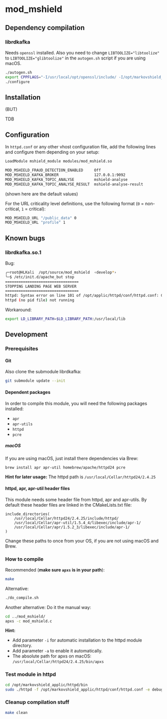 # mod_mshield

## Dependency compilation
### librdkafka
Needs `openssl` installed. Also you need to change `LIBTOOLIZE="libtoolize"` to `LIBTOOLIZE="glibtoolize"` in the `autogen.sh` script if you are using macOS.
```bash
./autogen.sh
export CPPFLAGS="-I/usr/local/opt/openssl/include/ -I/opt/markovshield_applic/apr-1.5.2/include/apr-1/ -I/opt/markovshield_applic/apr-util-1.5.4/include/apr-1/"
./configure
```

## Installation
(BUT)

TDB

## Configuration

In `httpd.conf` or any other vhost configuration file, add the following lines and configure them depending on your setup:
```bash
LoadModule mshield_module modules/mod_mshield.so

MOD_MSHIELD_FRAUD_DETECTION_ENABLED     Off
MOD_MSHIELD_KAFKA_BROKER                127.0.0.1:9092
MOD_MSHIELD_KAFKA_TOPIC_ANALYSE         mshield-analyse
MOD_MSHIELD_KAFKA_TOPIC_ANALYSE_RESULT  mshield-analyse-result
```
(shown here are the default values)

For the URL criticality level definitions, use the following format (`0` = non-critical, `1` = critical): 
```bash
MOD_MSHIELD_URL "/public_data" 0
MOD_MSHIELD_URL "profile" 1
```

## Known bugs

### librdkafka.so.1
Bug:
```bash
╭─root@HLKali  /opt/source/mod_mshield  ‹develop*› 
╰─$ /etc/init.d/apache_but stop
=================================
STOPPING LANDING PAGE WEB SERVER
=================================
httpd: Syntax error on line 101 of /opt/applic/httpd/conf/httpd.conf: Cannot load modules/mod_mshield.so into server: librdkafka.so.1: cannot open shared object file: No such file or directory
httpd (no pid file) not running
```
Workaround:
```bash
export LD_LIBRARY_PATH=$LD_LIBRARY_PATH:/usr/local/lib
```

## Development

### Prerequisites

#### Git
Also clone the submodule librdkafka:
```bash
git submodule update --init
```

#### Dependent packages
In order to compile this module, you will need the following packages installed:

* `apr`
* `apr-utils`
* `httpd`
* `pcre`

##### macOS
If you are using macOS, just install there dependencies via Brew:
```bash
brew install apr apr-util homebrew/apache/httpd24 pcre
```
**Hint for later usage:** The httpd path is `/usr/local/Cellar/httpd24/2.4.25`

#### httpd, apr, apr-util header files
This module needs some header file from httpd, apr and apr-utils. By default these header files are linked in the CMakeLists.txt file:
```
include_directories(
    /usr/local/Cellar/httpd24/2.4.25/include/httpd/ 
    /usr/local/Cellar/apr-util/1.5.4_4/libexec/include/apr-1/ 
    /usr/local/Cellar/apr/1.5.2_3/libexec/include/apr-1/
)
```
Change these paths to once from your OS, if you are not using macOS and Brew.

### How to compile
Recommended (**make sure `apxs` is in your path**):
```bash
make
```

Alternative:
```bash
./do_compile.sh
```

Another alternative: Do it the manual way:
```bash
cd ../mod_mshield/
apxs -c mod_mshield.c
```
**Hint:** 
* Add parameter `-i` for automatic installation to the httpd module directory.
* Add parameter `-a` to enable it automatically.
* The absolute path for apxs on macOS: `/usr/local/Cellar/httpd24/2.4.25/bin/apxs`

### Test module in httpd
```bash
cd /opt/markovshield_applic/httpd/bin
sudo ./httpd -f /opt/markovshield_applic/httpd/conf/httpd.conf -e debug -DFOREGROUND
```

### Cleanup compilation stuff
```bash
make clean
```
